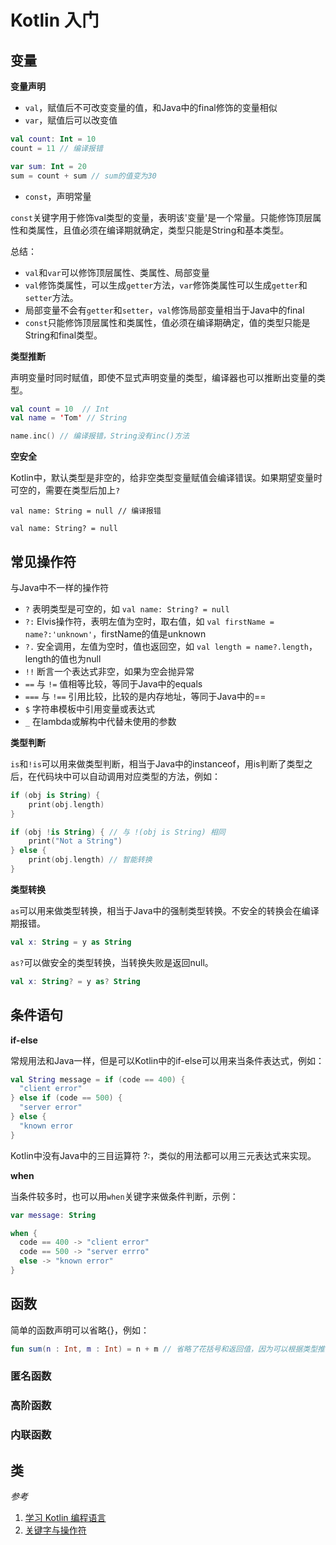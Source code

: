 # Kotlin 入门

## 变量

**变量声明**

- `val`，赋值后不可改变变量的值，和Java中的final修饰的变量相似
- `var`，赋值后可以改变值

```kotlin
val count: Int = 10
count = 11 // 编译报错

var sum: Int = 20
sum = count + sum // sum的值变为30
```

- `const`，声明常量

`const`关键字用于修饰val类型的变量，表明该'变量'是一个常量。只能修饰顶层属性和类属性，且值必须在编译期就确定，类型只能是String和基本类型。

总结：

- `val`和`var`可以修饰顶层属性、类属性、局部变量
- `val`修饰类属性，可以生成`getter`方法，`var`修饰类属性可以生成`getter`和`setter`方法。
- 局部变量不会有`getter`和`setter`，`val`修饰局部变量相当于Java中的final
- `const`只能修饰顶层属性和类属性，值必须在编译期确定，值的类型只能是String和final类型。

**类型推断**

声明变量时同时赋值，即使不显式声明变量的类型，编译器也可以推断出变量的类型。

```kotlin
val count = 10  // Int
val name = 'Tom' // String 

name.inc() // 编译报错，String没有inc()方法
```

**空安全**

Kotlin中，默认类型是非空的，给非空类型变量赋值会编译错误。如果期望变量时可空的，需要在类型后加上`?`

```
val name: String = null // 编译报错

val name: String? = null
```

## 常见操作符

与Java中不一样的操作符

- `?` 表明类型是可空的，如 `val name: String? = null`
- `?:` Elvis操作符，表明左值为空时，取右值，如 `val firstName = name?:'unknown'`，firstName的值是unknown
- `?.` 安全调用，左值为空时，值也返回空，如 `val length = name?.length`，length的值也为null
- `!!` 断言一个表达式非空，如果为空会抛异常
- `==` 与 `!=` 值相等比较，等同于Java中的equals
- `===` 与 `!==` 引用比较，比较的是内存地址，等同于Java中的==
- `$` 字符串模板中引用变量或表达式
- `_` 在lambda或解构中代替未使用的参数

**类型判断**

`is`和`!is`可以用来做类型判断，相当于Java中的instanceof，用is判断了类型之后，在代码块中可以自动调用对应类型的方法，例如：

```kotlin
if (obj is String) {
    print(obj.length)
}

if (obj !is String) { // 与 !(obj is String) 相同
    print("Not a String")
} else {
    print(obj.length) // 智能转换
}
```

**类型转换**

`as`可以用来做类型转换，相当于Java中的强制类型转换。不安全的转换会在编译期报错。

```kotlin
val x: String = y as String
```

`as?`可以做安全的类型转换，当转换失败是返回null。

```kotlin
val x: String? = y as? String
```

## 条件语句

**if-else**

常规用法和Java一样，但是可以Kotlin中的if-else可以用来当条件表达式，例如：

```kotlin
val String message = if (code == 400) {
  "client error"
} else if (code == 500) {
  "server error"
} else {
  "known error
}
```

Kotlin中没有Java中的三目运算符 ?:，类似的用法都可以用三元表达式来实现。

**when**

当条件较多时，也可以用`when`关键字来做条件判断，示例：

```kotlin
var message: String

when {
  code == 400 -> "client error"
  code == 500 -> "server errro"
  else -> "known error"
}
```

## 函数

简单的函数声明可以省略{}，例如：

```kotlin
fun sum(n : Int, m : Int) = n + m // 省略了花括号和返回值，因为可以根据类型推断出返回类型
```

### 匿名函数



### 高阶函数

### 内联函数

## 类


*参考*

1. [学习 Kotlin 编程语言](https://developer.android.google.cn/kotlin/learn?hl=zh-cn)
2. [关键字与操作符](https://book.kotlincn.net/text/keyword-reference.html)